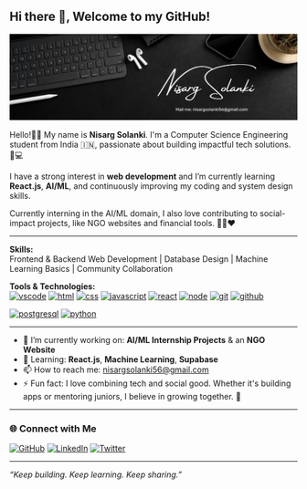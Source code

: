 <!--## Hi there 👋-->
## Hi there 👋, Welcome to my GitHub!

![Nisarg Solanki Banner](https://github.com/NisargS28/NisargS28/blob/main/assets/banner.jpg?raw=true)

Hello!👋🏻 My name is **Nisarg Solanki**. I'm a Computer Science Engineering student from India 🇮🇳, passionate about building impactful tech solutions. 🧠💻

I have a strong interest in **web development** and I’m currently learning **React.js**, **AI/ML**, and continuously improving my coding and system design skills.  

Currently interning in the AI/ML domain, I also love contributing to social-impact projects, like NGO websites and financial tools. 👨‍💻❤️  

---

**Skills:**  
Frontend & Backend Web Development | Database Design | Machine Learning Basics | Community Collaboration

**Tools & Technologies:**  
[<img src='https://cdn.jsdelivr.net/gh/devicons/devicon/icons/vscode/vscode-original.svg' alt='vscode' height='40'>](https://code.visualstudio.com/) 
[<img src='https://cdn.jsdelivr.net/gh/devicons/devicon/icons/html5/html5-original.svg' alt='html' height='40'>](#) 
[<img src='https://cdn.jsdelivr.net/gh/devicons/devicon/icons/css3/css3-original.svg' alt='css' height='40'>](#) 
[<img src='https://cdn.jsdelivr.net/gh/devicons/devicon/icons/javascript/javascript-original.svg' alt='javascript' height='40'>](#) 
[<img src='https://cdn.jsdelivr.net/gh/devicons/devicon/icons/react/react-original.svg' alt='react' height='40'>](#) 
[<img src='https://cdn.jsdelivr.net/gh/devicons/devicon/icons/nodejs/nodejs-original.svg' alt='node' height='40'>](#) 
[<img src='https://cdn.jsdelivr.net/gh/devicons/devicon/icons/git/git-original.svg' alt='git' height='40'>](#) 
[<img src='https://github.githubassets.com/images/modules/logos_page/GitHub-Mark.png' alt='github' height='40'>](https://github.com/nisargsolanki)
<!--[<img src='https://cdn.jsdelivr.net/gh/devicons/devicon/icons/github/github-original.svg' alt='github' height='40'>](https://github.com/nisargsolanki) -->
[<img src='https://cdn.jsdelivr.net/gh/devicons/devicon/icons/postgresql/postgresql-original.svg' alt='postgresql' height='40'>](#) 
[<img src='https://cdn.jsdelivr.net/gh/devicons/devicon/icons/python/python-original.svg' alt='python' height='40'>](#) 

---

- 🔭 I’m currently working on: **AI/ML Internship Projects** & an **NGO Website**  
- 🌱 Learning: **React.js**, **Machine Learning**, **Supabase**  
- 📫 How to reach me: [nisargsolanki56@gmail.com](mailto:nisargsolanki56@gmail.com)  
- ⚡ Fun fact: I love combining tech and social good. Whether it's building apps or mentoring juniors, I believe in growing together. 🌱  

---
### 🌐 Connect with Me

[![GitHub](https://img.shields.io/badge/GitHub-000?style=for-the-badge&logo=github&logoColor=white)](https://github.com/NisargS28)
[![LinkedIn](https://img.shields.io/badge/LinkedIn-0A66C2?style=for-the-badge&logo=linkedin&logoColor=white)](www.linkedin.com/in/nisarg-solanki-0970aa290)
[![Twitter](https://img.shields.io/badge/Twitter-1DA1F2?style=for-the-badge&logo=twitter&logoColor=white)](https://x.com/NisargS28)
<!--[![Instagram](https://img.shields.io/badge/Instagram-E4405F?style=for-the-badge&logo=instagram&logoColor=white)](https://instagram.com/nisargsolanki)-->

<!--
**Let’s connect!**  
[<img src='https://cdn.jsdelivr.net/npm/simple-icons@v5/icons/github.svg' alt='github' height='30'>](https://github.com/nisargsolanki)  
[<img src='https://cdn.jsdelivr.net/npm/simple-icons@v5/icons/linkedin.svg' alt='linkedin' height='30'>](https://www.linkedin.com/in/nisargsolanki/)  
[<img src='https://cdn.jsdelivr.net/npm/simple-icons@v5/icons/twitter.svg' alt='twitter' height='30'>](https://twitter.com/nisarg_s_)  
[<img src='https://cdn.jsdelivr.net/npm/simple-icons@v5/icons/instagram.svg' alt='instagram' height='30'>](https://www.instagram.com/nisargsolanki/)  
-->
---

_“Keep building. Keep learning. Keep sharing.”_

<!--
# 👋 Hi, I'm Nisarg Solanki

Welcome to my GitHub profile! I'm a Computer Science Engineering student with a passion for building meaningful tech solutions. Whether it’s developing full-stack web apps, diving into machine learning, or exploring system-level concepts, I love learning and building along the way.

---

## 🚀 What I Do

- 🌐 **Web Development**: Experienced with **React.js**, **Node.js**, **Express**, and **MongoDB**.
- 🤖 **AI/ML**: Currently learning the fundamentals of Machine Learning and working on hands-on projects using **Python**, **Pandas**, **NumPy**, and **Scikit-Learn**.
- 💾 **Database Management**: Proficient with **SQL**, **PostgreSQL**, **Supabase**, and **Firebase**.
- ⚙️ **Tools & Tech**: Git, GitHub, Vercel, Netlify, WebStorm, VS Code, Postman.

---

## 📈 Current Goals

- ✨ Contribute to open-source projects
- 🤝 Collaborate with other developers and NGOs on meaningful tech projects
- 📚 Deepen my understanding of AI/ML algorithms
- 💡 Build more real-world, scalable web applications

---

## 🧠 Projects I'm Proud Of

- 🔐 **Bank Management System (Java)** – A comprehensive core banking simulation with login, transaction, and record management.
- 💸 **CashBook App** – A full-stack expense tracking app with user authentication, real-time database, and analytics.
- ❤️ **NGO Website** – A no-cost old-age home initiative site that promotes family bonding and elder care, built with HTML/CSS/JS and hosted on Vercel.

---

## 📫 Let's Connect

- 🌍 Portfolio: [Coming Soon]
- 📧 Email: nisargsolanki56@gmail.com  
- 💼 LinkedIn: [linkedin.com/in/nisargsolanki](www.linkedin.com/in/nisarg-solanki-0970aa290)
- 🐦 Twitter(X): [@nisarg_s_](https://x.com/NisargS28_)

---

### 💬 Quote I Live By

> "Stay hungry, stay foolish." – Steve Jobs

Thanks for visiting! Feel free to explore my repositories, and let’s build something amazing together 🚀 -->

<!--
**NisargS28/NisargS28** is a ✨ _special_ ✨ repository because its `README.md` (this file) appears on your GitHub profile.

Here are some ideas to get you started:

- 🔭 I’m currently working on ...
- 🌱 I’m currently learning ...
- 👯 I’m looking to collaborate on ...
- 🤔 I’m looking for help with ...
- 💬 Ask me about ...
- 📫 How to reach me: ...
- 😄 Pronouns: ...
- ⚡ Fun fact: ...
-->
